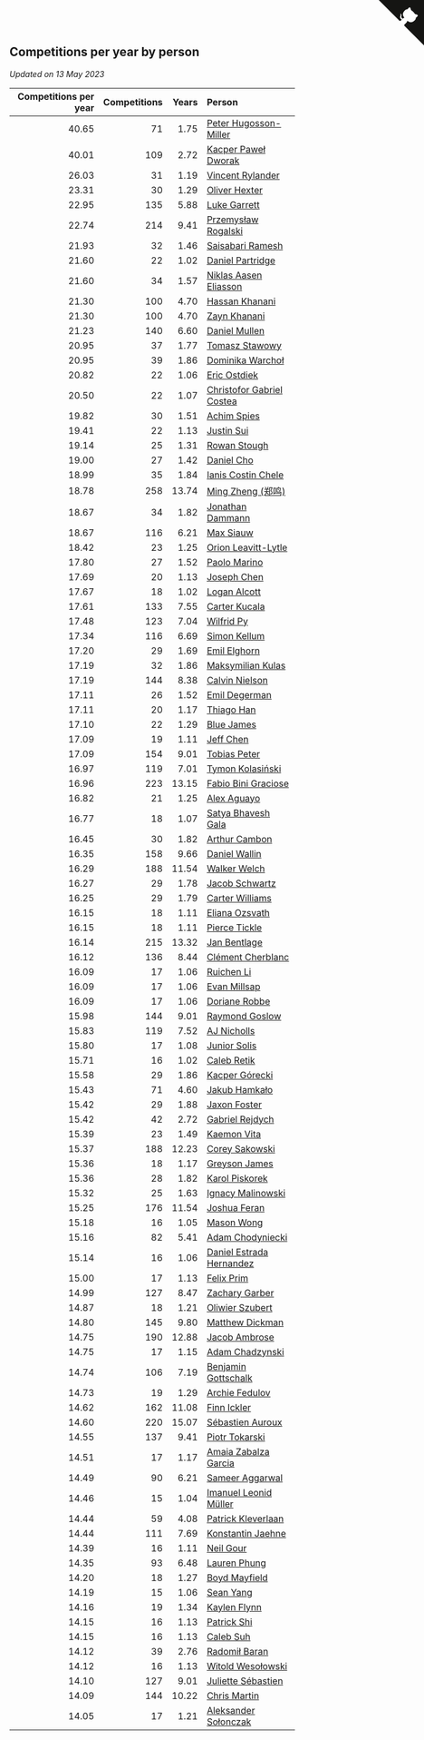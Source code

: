 ## Competitions per year by person

*Updated on 13 May 2023*

| Competitions per year | Competitions | Years | Person |
| ---: | ---: | ---: | :--- |
| 40.65 | 71 | 1.75 | [Peter Hugosson-Miller](https://www.worldcubeassociation.org/persons/2021HUGO01) |
| 40.01 | 109 | 2.72 | [Kacper Paweł Dworak](https://www.worldcubeassociation.org/persons/2020DWOR01) |
| 26.03 | 31 | 1.19 | [Vincent Rylander](https://www.worldcubeassociation.org/persons/2022RYLA01) |
| 23.31 | 30 | 1.29 | [Oliver Hexter](https://www.worldcubeassociation.org/persons/2022HEXT01) |
| 22.95 | 135 | 5.88 | [Luke Garrett](https://www.worldcubeassociation.org/persons/2017GARR05) |
| 22.74 | 214 | 9.41 | [Przemysław Rogalski](https://www.worldcubeassociation.org/persons/2013ROGA02) |
| 21.93 | 32 | 1.46 | [Saisabari Ramesh](https://www.worldcubeassociation.org/persons/2021RAME01) |
| 21.60 | 22 | 1.02 | [Daniel Partridge](https://www.worldcubeassociation.org/persons/2022PART02) |
| 21.60 | 34 | 1.57 | [Niklas Aasen Eliasson](https://www.worldcubeassociation.org/persons/2021ELIA01) |
| 21.30 | 100 | 4.70 | [Hassan Khanani](https://www.worldcubeassociation.org/persons/2018KHAN26) |
| 21.30 | 100 | 4.70 | [Zayn Khanani](https://www.worldcubeassociation.org/persons/2018KHAN28) |
| 21.23 | 140 | 6.60 | [Daniel Mullen](https://www.worldcubeassociation.org/persons/2016MULL04) |
| 20.95 | 37 | 1.77 | [Tomasz Stawowy](https://www.worldcubeassociation.org/persons/2021STAW01) |
| 20.95 | 39 | 1.86 | [Dominika Warchoł](https://www.worldcubeassociation.org/persons/2021WARC01) |
| 20.82 | 22 | 1.06 | [Eric Ostdiek](https://www.worldcubeassociation.org/persons/2022OSTD01) |
| 20.50 | 22 | 1.07 | [Christofor Gabriel Costea](https://www.worldcubeassociation.org/persons/2022COST03) |
| 19.82 | 30 | 1.51 | [Achim Spies](https://www.worldcubeassociation.org/persons/2021SPIE01) |
| 19.41 | 22 | 1.13 | [Justin Sui](https://www.worldcubeassociation.org/persons/2022SUIJ01) |
| 19.14 | 25 | 1.31 | [Rowan Stough](https://www.worldcubeassociation.org/persons/2022STOU01) |
| 19.00 | 27 | 1.42 | [Daniel Cho](https://www.worldcubeassociation.org/persons/2021CHOD01) |
| 18.99 | 35 | 1.84 | [Ianis Costin Chele](https://www.worldcubeassociation.org/persons/2021CHEL01) |
| 18.78 | 258 | 13.74 | [Ming Zheng (郑鸣)](https://www.worldcubeassociation.org/persons/2009ZHEN11) |
| 18.67 | 34 | 1.82 | [Jonathan Dammann](https://www.worldcubeassociation.org/persons/2021DAMM01) |
| 18.67 | 116 | 6.21 | [Max Siauw](https://www.worldcubeassociation.org/persons/2017SIAU02) |
| 18.42 | 23 | 1.25 | [Orion Leavitt-Lytle](https://www.worldcubeassociation.org/persons/2022LEAV01) |
| 17.80 | 27 | 1.52 | [Paolo Marino](https://www.worldcubeassociation.org/persons/2021MARI04) |
| 17.69 | 20 | 1.13 | [Joseph Chen](https://www.worldcubeassociation.org/persons/2022CHEN16) |
| 17.67 | 18 | 1.02 | [Logan Alcott](https://www.worldcubeassociation.org/persons/2022ALCO02) |
| 17.61 | 133 | 7.55 | [Carter Kucala](https://www.worldcubeassociation.org/persons/2015KUCA01) |
| 17.48 | 123 | 7.04 | [Wilfrid Py](https://www.worldcubeassociation.org/persons/2016PYWI01) |
| 17.34 | 116 | 6.69 | [Simon Kellum](https://www.worldcubeassociation.org/persons/2016KELL12) |
| 17.20 | 29 | 1.69 | [Emil Elghorn](https://www.worldcubeassociation.org/persons/2021ELGH01) |
| 17.19 | 32 | 1.86 | [Maksymilian Kulas](https://www.worldcubeassociation.org/persons/2021KULA02) |
| 17.19 | 144 | 8.38 | [Calvin Nielson](https://www.worldcubeassociation.org/persons/2014NIEL03) |
| 17.11 | 26 | 1.52 | [Emil Degerman](https://www.worldcubeassociation.org/persons/2021DEGE01) |
| 17.11 | 20 | 1.17 | [Thiago Han](https://www.worldcubeassociation.org/persons/2022HANT01) |
| 17.10 | 22 | 1.29 | [Blue James](https://www.worldcubeassociation.org/persons/2022JAME01) |
| 17.09 | 19 | 1.11 | [Jeff Chen](https://www.worldcubeassociation.org/persons/2022CHEN19) |
| 17.09 | 154 | 9.01 | [Tobias Peter](https://www.worldcubeassociation.org/persons/2014PETE03) |
| 16.97 | 119 | 7.01 | [Tymon Kolasiński](https://www.worldcubeassociation.org/persons/2016KOLA02) |
| 16.96 | 223 | 13.15 | [Fabio Bini Graciose](https://www.worldcubeassociation.org/persons/2010GRAC02) |
| 16.82 | 21 | 1.25 | [Alex Aguayo](https://www.worldcubeassociation.org/persons/2022AGUA01) |
| 16.77 | 18 | 1.07 | [Satya Bhavesh Gala](https://www.worldcubeassociation.org/persons/2022GALA03) |
| 16.45 | 30 | 1.82 | [Arthur Cambon](https://www.worldcubeassociation.org/persons/2021CAMB01) |
| 16.35 | 158 | 9.66 | [Daniel Wallin](https://www.worldcubeassociation.org/persons/2013WALL03) |
| 16.29 | 188 | 11.54 | [Walker Welch](https://www.worldcubeassociation.org/persons/2011WELC01) |
| 16.27 | 29 | 1.78 | [Jacob Schwartz](https://www.worldcubeassociation.org/persons/2021SCHW01) |
| 16.25 | 29 | 1.79 | [Carter Williams](https://www.worldcubeassociation.org/persons/2021WILL06) |
| 16.15 | 18 | 1.11 | [Eliana Ozsvath](https://www.worldcubeassociation.org/persons/2022OZSV01) |
| 16.15 | 18 | 1.11 | [Pierce Tickle](https://www.worldcubeassociation.org/persons/2022TICK01) |
| 16.14 | 215 | 13.32 | [Jan Bentlage](https://www.worldcubeassociation.org/persons/2010BENT01) |
| 16.12 | 136 | 8.44 | [Clément Cherblanc](https://www.worldcubeassociation.org/persons/2014CHER05) |
| 16.09 | 17 | 1.06 | [Ruichen Li](https://www.worldcubeassociation.org/persons/2022LIRU02) |
| 16.09 | 17 | 1.06 | [Evan Millsap](https://www.worldcubeassociation.org/persons/2022MILL05) |
| 16.09 | 17 | 1.06 | [Doriane Robbe](https://www.worldcubeassociation.org/persons/2022ROBB03) |
| 15.98 | 144 | 9.01 | [Raymond Goslow](https://www.worldcubeassociation.org/persons/2014GOSL01) |
| 15.83 | 119 | 7.52 | [AJ Nicholls](https://www.worldcubeassociation.org/persons/2015NICH04) |
| 15.80 | 17 | 1.08 | [Junior Solis](https://www.worldcubeassociation.org/persons/2022SOLI03) |
| 15.71 | 16 | 1.02 | [Caleb Retik](https://www.worldcubeassociation.org/persons/2022RETI01) |
| 15.58 | 29 | 1.86 | [Kacper Górecki](https://www.worldcubeassociation.org/persons/2021GORE01) |
| 15.43 | 71 | 4.60 | [Jakub Hamkało](https://www.worldcubeassociation.org/persons/2018HAMK01) |
| 15.42 | 29 | 1.88 | [Jaxon Foster](https://www.worldcubeassociation.org/persons/2021FOST01) |
| 15.42 | 42 | 2.72 | [Gabriel Rejdych](https://www.worldcubeassociation.org/persons/2020REJD01) |
| 15.39 | 23 | 1.49 | [Kaemon Vita](https://www.worldcubeassociation.org/persons/2021VITA01) |
| 15.37 | 188 | 12.23 | [Corey Sakowski](https://www.worldcubeassociation.org/persons/2011SAKO01) |
| 15.36 | 18 | 1.17 | [Greyson James](https://www.worldcubeassociation.org/persons/2022JAME02) |
| 15.36 | 28 | 1.82 | [Karol Piskorek](https://www.worldcubeassociation.org/persons/2021PISK01) |
| 15.32 | 25 | 1.63 | [Ignacy Malinowski](https://www.worldcubeassociation.org/persons/2021MALI02) |
| 15.25 | 176 | 11.54 | [Joshua Feran](https://www.worldcubeassociation.org/persons/2011FERA01) |
| 15.18 | 16 | 1.05 | [Mason Wong](https://www.worldcubeassociation.org/persons/2022WONG03) |
| 15.16 | 82 | 5.41 | [Adam Chodyniecki](https://www.worldcubeassociation.org/persons/2017CHOD02) |
| 15.14 | 16 | 1.06 | [Daniel Estrada Hernandez](https://www.worldcubeassociation.org/persons/2022HERN07) |
| 15.00 | 17 | 1.13 | [Felix Prim](https://www.worldcubeassociation.org/persons/2022PRIM01) |
| 14.99 | 127 | 8.47 | [Zachary Garber](https://www.worldcubeassociation.org/persons/2014GARB01) |
| 14.87 | 18 | 1.21 | [Oliwier Szubert](https://www.worldcubeassociation.org/persons/2022SZUB01) |
| 14.80 | 145 | 9.80 | [Matthew Dickman](https://www.worldcubeassociation.org/persons/2013DICK01) |
| 14.75 | 190 | 12.88 | [Jacob Ambrose](https://www.worldcubeassociation.org/persons/2010AMBR01) |
| 14.75 | 17 | 1.15 | [Adam Chadzynski](https://www.worldcubeassociation.org/persons/2022CHAD02) |
| 14.74 | 106 | 7.19 | [Benjamin Gottschalk](https://www.worldcubeassociation.org/persons/2016GOTT01) |
| 14.73 | 19 | 1.29 | [Archie Fedulov](https://www.worldcubeassociation.org/persons/2022FEDU01) |
| 14.62 | 162 | 11.08 | [Finn Ickler](https://www.worldcubeassociation.org/persons/2012ICKL01) |
| 14.60 | 220 | 15.07 | [Sébastien Auroux](https://www.worldcubeassociation.org/persons/2008AURO01) |
| 14.55 | 137 | 9.41 | [Piotr Tokarski](https://www.worldcubeassociation.org/persons/2013TOKA01) |
| 14.51 | 17 | 1.17 | [Amaia Zabalza Garcia](https://www.worldcubeassociation.org/persons/2022GARC03) |
| 14.49 | 90 | 6.21 | [Sameer Aggarwal](https://www.worldcubeassociation.org/persons/2017AGGA01) |
| 14.46 | 15 | 1.04 | [Imanuel Leonid Müller](https://www.worldcubeassociation.org/persons/2022MULL02) |
| 14.44 | 59 | 4.08 | [Patrick Kleverlaan](https://www.worldcubeassociation.org/persons/2019KLEV01) |
| 14.44 | 111 | 7.69 | [Konstantin Jaehne](https://www.worldcubeassociation.org/persons/2015JAEH01) |
| 14.39 | 16 | 1.11 | [Neil Gour](https://www.worldcubeassociation.org/persons/2022GOUR01) |
| 14.35 | 93 | 6.48 | [Lauren Phung](https://www.worldcubeassociation.org/persons/2016PHUN02) |
| 14.20 | 18 | 1.27 | [Boyd Mayfield](https://www.worldcubeassociation.org/persons/2022MAYF01) |
| 14.19 | 15 | 1.06 | [Sean Yang](https://www.worldcubeassociation.org/persons/2022YANG03) |
| 14.16 | 19 | 1.34 | [Kaylen Flynn](https://www.worldcubeassociation.org/persons/2022FLYN01) |
| 14.15 | 16 | 1.13 | [Patrick Shi](https://www.worldcubeassociation.org/persons/2022SHIP01) |
| 14.15 | 16 | 1.13 | [Caleb Suh](https://www.worldcubeassociation.org/persons/2022SUHC01) |
| 14.12 | 39 | 2.76 | [Radomił Baran](https://www.worldcubeassociation.org/persons/2020BARA02) |
| 14.12 | 16 | 1.13 | [Witold Wesołowski](https://www.worldcubeassociation.org/persons/2022WESO01) |
| 14.10 | 127 | 9.01 | [Juliette Sébastien](https://www.worldcubeassociation.org/persons/2014SEBA01) |
| 14.09 | 144 | 10.22 | [Chris Martin](https://www.worldcubeassociation.org/persons/2013MART03) |
| 14.05 | 17 | 1.21 | [Aleksander Sołonczak](https://www.worldcubeassociation.org/persons/2022SOLO01) |


<a href="https://github.com/jonatanklosko/wca_statistics" class="github-corner" aria-label="View source on Github"><svg width="80" height="80" viewBox="0 0 250 250" style="fill:#151513; color:#fff; position: absolute; top: 0; border: 0; right: 0;" aria-hidden="true"><path d="M0,0 L115,115 L130,115 L142,142 L250,250 L250,0 Z"></path><path d="M128.3,109.0 C113.8,99.7 119.0,89.6 119.0,89.6 C122.0,82.7 120.5,78.6 120.5,78.6 C119.2,72.0 123.4,76.3 123.4,76.3 C127.3,80.9 125.5,87.3 125.5,87.3 C122.9,97.6 130.6,101.9 134.4,103.2" fill="currentColor" style="transform-origin: 130px 106px;" class="octo-arm"></path><path d="M115.0,115.0 C114.9,115.1 118.7,116.5 119.8,115.4 L133.7,101.6 C136.9,99.2 139.9,98.4 142.2,98.6 C133.8,88.0 127.5,74.4 143.8,58.0 C148.5,53.4 154.0,51.2 159.7,51.0 C160.3,49.4 163.2,43.6 171.4,40.1 C171.4,40.1 176.1,42.5 178.8,56.2 C183.1,58.6 187.2,61.8 190.9,65.4 C194.5,69.0 197.7,73.2 200.1,77.6 C213.8,80.2 216.3,84.9 216.3,84.9 C212.7,93.1 206.9,96.0 205.4,96.6 C205.1,102.4 203.0,107.8 198.3,112.5 C181.9,128.9 168.3,122.5 157.7,114.1 C157.9,116.9 156.7,120.9 152.7,124.9 L141.0,136.5 C139.8,137.7 141.6,141.9 141.8,141.8 Z" fill="currentColor" class="octo-body"></path></svg></a><style>.github-corner:hover .octo-arm{animation:octocat-wave 560ms ease-in-out}@keyframes octocat-wave{0%,100%{transform:rotate(0)}20%,60%{transform:rotate(-25deg)}40%,80%{transform:rotate(10deg)}}@media (max-width:500px){.github-corner:hover .octo-arm{animation:none}.github-corner .octo-arm{animation:octocat-wave 560ms ease-in-out}}</style>
